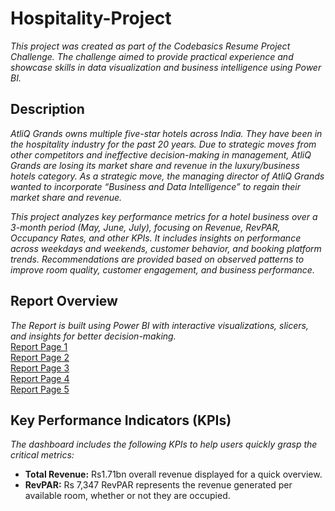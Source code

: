 # **Hospitality-Project**

_This project was created as part of the Codebasics Resume Project Challenge. The challenge aimed to provide practical experience and showcase skills in data visualization and business intelligence using Power BI._

## __Description__
_AtliQ Grands owns multiple five-star hotels across India. They have been in the hospitality industry for the past 20 years. Due to strategic moves from other competitors and ineffective decision-making in_ _management, AtliQ Grands are losing its market share and revenue in the luxury/business hotels category. As a strategic move, the managing director of AtliQ Grands wanted to incorporate “Business and Data_ _Intelligence” to regain their market share and revenue._ <br>

_This project analyzes key performance metrics for a hotel business over a 3-month period (May, June, July), focusing on Revenue, RevPAR, Occupancy Rates, and other KPIs. It includes insights on performance across_ _weekdays and weekends, customer behavior, and booking platform trends. Recommendations are provided based on observed patterns to improve room quality, customer engagement, and business performance._


## __Report Overview__
*The Report is built using Power BI with interactive visualizations, slicers, and insights for better decision-making.*<br>
[Report Page 1](https://github.com/Sooraj1411/Hospitality-Project/blob/main/Page%201.png) <br>
[Report Page 2](https://github.com/Sooraj1411/Hospitality-Project/blob/main/Page%202.png) <br>
[Report Page 3](https://github.com/Sooraj1411/Hospitality-Project/blob/main/Page%203.png) <br>
[Report Page 4](https://github.com/Sooraj1411/Hospitality-Project/blob/main/Page%204.png) <br>
[Report Page 5](https://github.com/Sooraj1411/Hospitality-Project/blob/main/Page%205.png) <br>


## __Key Performance Indicators (KPIs)__
*The dashboard includes the following KPIs to help users quickly grasp the critical metrics:*

- **Total Revenue:** Rs1.71bn overall revenue displayed for a quick overview.
- **RevPAR:** Rs 7,347 RevPAR represents the revenue generated per available room, whether or not they are occupied.

